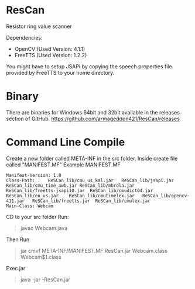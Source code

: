 ResCan
======

Resistor ring value scanner


Dependencies:

- OpenCV (Used Version:  4.1.1)
- FreeTTS (Used Version: 1.2.2)

You might have to setup JSAPI by copying the speech.properties file provided by FreeTTS to your home directory.


Binary
======

There are binaries for Windows 64bit and 32bit available in the releases section of GitHub.
https://github.com/armageddon421/ResCan/releases


Command Line Compile
======
Create a new folder called META-INF in the src folder.
Inside create file called "MANIFEST.MF"
Example MANIFEST.MF

```
Manifest-Version: 1.0
Class-Path: .	ReSCan_lib/cmu_us_kal.jar	ReSCan_lib/jsapi.jar	ReSCan_lib/cmu_time_awb.jar	ReSCan_lib/mbrola.jar	ReSCan_lib/freetts-jsapi10.jar	ReSCan_lib/cmudict04.jar	ReSCan_lib/en_us.jar	ReSCan_lib/cmutimelex.jar	ReSCan_lib/opencv-411.jar	ReSCan_lib/freetts.jar	ReSCan_lib/cmulex.jar
Main-Class: Webcam
```
CD to your src folder
Run:
>javac Webcam.java

Then Run
>jar cmvf META-INF/MANIFEST.MF ResCan.jar Webcam.class Webcam$1.class

Exec jar
>java -jar -ResCan.jar
